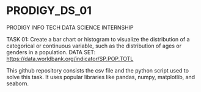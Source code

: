# PRODIGY_DS_01

PRODIGY INFO TECH DATA SCIENCE INTERNSHIP

TASK 01: Create a bar chart or histogram to visualize the distribution of a categorical or continuous variable, such as the distribution of ages or genders in a population. 
DATA SET: https://data.worldbank.org/indicator/SP.POP.TOTL

This github repository consists the csv file and the python script used to solve this task. It uses popular libraries like pandas, numpy, matplotlib, and seaborn.
